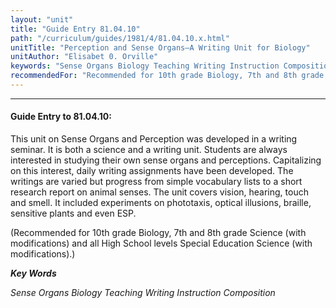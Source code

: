 ```yaml
---
layout: "unit"
title: "Guide Entry 81.04.10"
path: "/curriculum/guides/1981/4/81.04.10.x.html"
unitTitle: "Perception and Sense Organs—A Writing Unit for Biology"
unitAuthor: "Elisabet 0. Orville"
keywords: "Sense Organs Biology Teaching Writing Instruction Composition"
recommendedFor: "Recommended for 10th grade Biology, 7th and 8th grade Science (with modifications) and all High School levels Special Education Science (with modifications)."
---
```

<body>
<hr/>
 <h4>
  Guide Entry to 81.04.10:
 </h4>
 This unit on Sense Organs and Perception was developed in a writing seminar.  It is both a science and a writing unit.  Students are always interested in studying their own sense organs and perceptions. Capitalizing on this interest, daily writing assignments have been developed.  The writings are varied but progress from simple vocabulary lists to a short research report on animal senses.  The unit covers vision, hearing, touch and smell.  It included experiments on phototaxis, optical illusions, braille, sensitive plants and even ESP.
 <p>
  (Recommended for 10th grade Biology, 7th and 8th grade Science (with modifications) and all High School levels Special Education Science (with modifications).)
 </p>
<p>
  <b>
   <i>
    Key Words
   </i>
  </b>
  <br/>
 </p>
 <p>
  <i>
   Sense Organs Biology Teaching Writing Instruction Composition
  </i>
 </p>

</body>